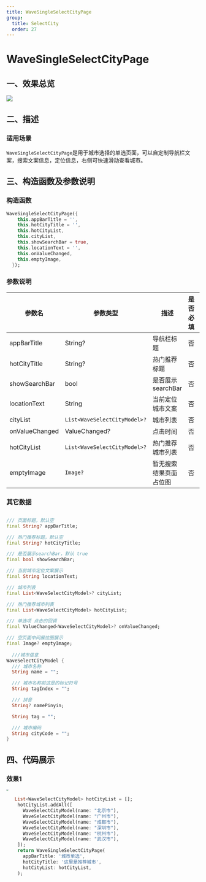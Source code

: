 ```yaml
---
title: WaveSingleSelectCityPage
group:
  title: SelectCity
  order: 27
---
```


# WaveSingleSelectCityPage

## 一、效果总览

![](./img/WaveSingleSelectCityPageIntro.png)

## 二、描述

### 适用场景

`WaveSingleSelectCityPage`是用于城市选择的单选页面，可以自定制导航栏文案，搜索文案信息，定位信息，右侧可快速滑动查看城市。

## 三、构造函数及参数说明

### 构造函数

```dart
WaveSingleSelectCityPage({
    this.appBarTitle = '',
    this.hotCityTitle = '',
    this.hotCityList,
    this.cityList,
    this.showSearchBar = true,
    this.locationText = '',
    this.onValueChanged,
    this.emptyImage,
  });
```



### 参数说明

| **参数名** | **参数类型** | **描述** | **是否必填** | **默认值** |
| --- | --- | --- | --- | --- |
| appBarTitle | String? | 导航栏标题 | 否 | "" |
| hotCityTitle | String? | 热门推荐标题 | 否 | "" |
| showSearchBar | bool | 是否展示searchBar | 否 |  |
| locationText | String | 当前定位城市文案 | 否 | "" |
| cityList | `List<WaveSelectCityModel>?` | 城市列表 | 否 |  |
| onValueChanged | ValueChanged<WaveSelectCityModel>? | 点击时间 | 否 |  |
| hotCityList | `List<WaveSelectCityModel>?` | 热门推荐城市列表 | 否 |  |
| emptyImage | `Image?` | 暂无搜索结果页面占位图 | 否 |  |

### 其它数据


```dart

/// 页面标题，默认空
final String? appBarTitle;

/// 热门推荐标题，默认空
final String? hotCityTitle;

/// 是否展示searchBar，默认 true
final bool showSearchBar;

/// 当前城市定位文案展示
final String locationText;

/// 城市列表
final List<WaveSelectCityModel>? cityList;

/// 热门推荐城市列表
final List<WaveSelectCityModel> hotCityList;

/// 单选项 点击的回调
final ValueChanged<WaveSelectCityModel>? onValueChanged;

/// 空页面中间展位图展示
final Image? emptyImage;
  
  ///城市信息  
WaveSelectCityModel {
  /// 城市名称
  String name = "";

  /// 城市名称前这是的标记符号 
  String tagIndex = "";

  /// 拼音
  String? namePinyin;

  String tag = "";

  /// 城市编码
  String cityCode = ""; 
}
```


## 四、代码展示

### 效果1

<img src="./img/WaveSingleSelectCityPageDemo1.png" style="zoom: 33%;" />

```dart
   List<WaveSelectCityModel> hotCityList = [];
    hotCityList.addAll([
      WaveSelectCityModel(name: "北京市"),
      WaveSelectCityModel(name: "广州市"),
      WaveSelectCityModel(name: "成都市"),
      WaveSelectCityModel(name: "深圳市"),
      WaveSelectCityModel(name: "杭州市"),
      WaveSelectCityModel(name: "武汉市"),
    ]);
    return WaveSingleSelectCityPage(
      appBarTitle: '城市单选',
      hotCityTitle: '这里是推荐城市',
      hotCityList: hotCityList,
    );
   			
```